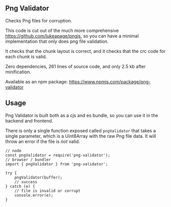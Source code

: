 Png Validator
---

Checks Png files for corruption.

This code is cut out of the much more comprehensive https://github.com/lukeapage/pngjs, so you can have a minimal implementation that only does png file validation.

It checks that the chunk layout is correct, and it checks that the crc code for each chunk is valid.

Zero dependencies, 261 lines of source code, and only 2.5 kb after minification.

Available as an npm package: https://www.npmjs.com/package/png-validator

Usage
---

Png Validator is built both as a cjs and es bundle, so you can use it in the backend and frontend.

There is only a single function exposed called `pngValidator` that takes a single parameter, which is a Uint8Array with the raw Png file data. It will throw an error if the file is _not_ valid.

```
// node
const pngValidator = require('png-validator');
// browser / bundler
import { pngValidator } from 'png-validator';

try {
	pngValidator(buffer);
	// success
} catch (e) {
	// file is invalid or corrupt
	console.error(e);
}
```

